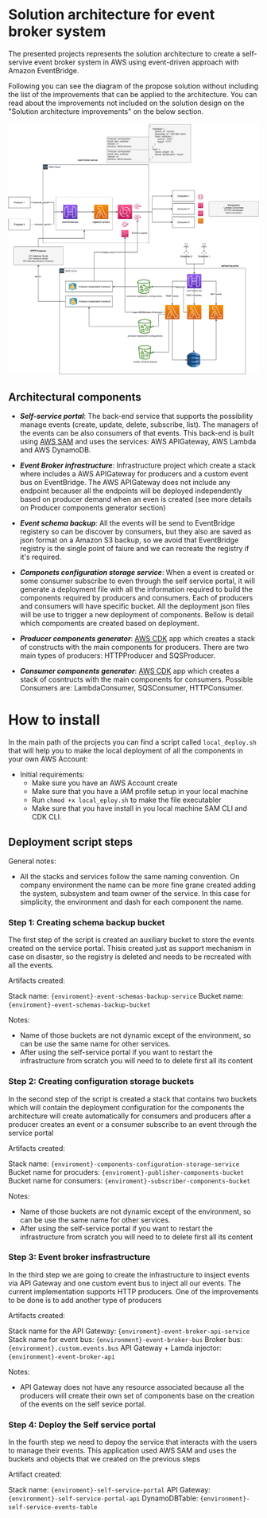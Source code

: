 # Solution architecture for event broker system

The presented projects represents the solution architecture to create a self-servive event broker system
in AWS using event-driven approach with Amazon EventBridge.

Following you can see the diagram of the propose solution without including the list of the improvements that
can be applied to the architecture. You can read about the improvements not included on the solution design on the
"Solution architecture improvements" on the below section.

![alt text](documents/postnl-event-broker-assessment.png "Solution architecture")

## Architectural components

- **_Self-service portal_**: The back-end service that supports the possibility manage events (create, update, delete, subscribe, list). The
  managers of the events can be also consumers of that events. This back-end is built using [AWS SAM](https://docs.aws.amazon.com/serverless-application-model/latest/developerguide/what-is-sam.html) and uses the services: AWS APIGateway, AWS Lambda and AWS DynamoDB.

- **_Event Broker infrastructure_**: Infrastructure project which create a stack where includes a AWS APIGateway for producers and a custom event bus on EventBridge. The AWS APIGateway does not include any endpoint becauser all the endpoints will be deployed independently based on producer demand when an even is created (see more details on Producer components generator section)

- **_Event schema backup_**: All the events will be send to EventBridge registery so can be discover by consumers, but they also are saved as json format on a Amazon S3 backup, so we avoid that EventBridge registry is the single point of faiure and we can recreate the registry if it's required.

- **_Componets configuration storage service_**: When a event is created or some consumer subscribe to even through the self service portal, it will generate a deployment file with all the information required to build the components required by producers and consumers. Each of producers and consumers will have specific bucket. All the deployment json files will be use to trigger a new deployment of components. Bellow is detail which compoments are created based on deployment.

- **_Producer components generator_**: [AWS CDK](https://docs.aws.amazon.com/cdk/v2/guide/home.html) app which creates a stack of constructs with the main components for producers. There are two main types of producers: HTTPProducer and SQSProducer.

- **_Consumer components generator_**: [AWS CDK](https://docs.aws.amazon.com/cdk/v2/guide/home.html) app which creates a stack of cosntructs with the main components for consumers. Possible Consumers are: LambdaConsumer, SQSConsumer, HTTPConsumer.

# How to install

In the main path of the projects you can find a script called `local_deploy.sh` that will help you to make the local deployment
of all the components in your own AWS Account:

- Initial requirements:
  - Make sure you have an AWS Account create
  - Make sure that you have a IAM profile setup in your local machine
  - Run `chmod +x local_eploy.sh` to make the file executabler
  - Make sure that you have install in you local machine SAM CLI and CDK CLI.

## Deployment script steps

General notes:

- All the stacks and services follow the same naming convention. On company environment the name can be more fine grane created
  adding the system, subsystem and team owner of the service. In this case for simplicity, the environment and dash for each component
  the name.

### Step 1: Creating schema backup bucket

The first step of the script is created an auxiliary bucket to store the events created on the service portal. Thisis created
just as support mechanism in case on disaster, so the registry is deleted and needs to be recreated with all the events.

Artifacts created:

Stack name: `{enviroment}-event-schemas-backup-service`
Bucket name: `{enviroment}-event-schemas-backup-bucket`

Notes:

- Name of those buckets are not dynamic except of the environment, so can be use the same name for other services.
- After using the self-service portal if you want to restart the infrastructure from scratch you will need to
  to delete first all its content

### Step 2: Creating configuration storage buckets

In the second step of the script is created a stack that contains two buckets which will contain the deployment configuration for the
components the architecture will create automatically for consumers and producers after a producer creates an event or a consumer
subscribe to an event through the service portal

Artifacts created:

Stack name: `{enviroment}-components-configuration-storage-service`
Bucket name for procuders: `{enviroment}-publisher-components-bucket`
Bucket name for consumers: `{enviroment}-subscriber-components-bucket`

Notes:

- Name of those buckets are not dynamic except of the environment, so can be use the same name for other services.
- After using the self-service portal if you want to restart the infrastructure from scratch you will need to
  to delete first all its content

### Step 3: Event broker insfrastructure

In the third step we are going to create the infrastructure to insject events via API Gateway and one
custom event bus to inject all our events. The current implementation supports HTTP producers. One of the
improvements to be done is to add another type of producers

Artifacts created:

Stack name for the API Gateway: `{enviroment}-event-broker-api-service`
Stack name for event bus: `{environment}-event-broker-bus`
Broker bus: `{environment}.custom.events.bus`
API Gateway + Lamda injector: `{environment}-event-broker-api`

Notes:

- API Gateway does not have any resource associated because all the producers will create their own
  set of components base on the creation of the events on the self sevice portal.

### Step 4: Deploy the Self service portal

In the fourth step we need to depoy the service that interacts with the users to manage their events.
This application used AWS SAM and uses the buckets and objects that we created on the previous steps

Artifact created:

Stack name: `{enviroment}-self-service-portal`
API Gateway: `{environment}-self-service-portal-api`
DynamoDBTable: `{environment}-self-service-events-table`
